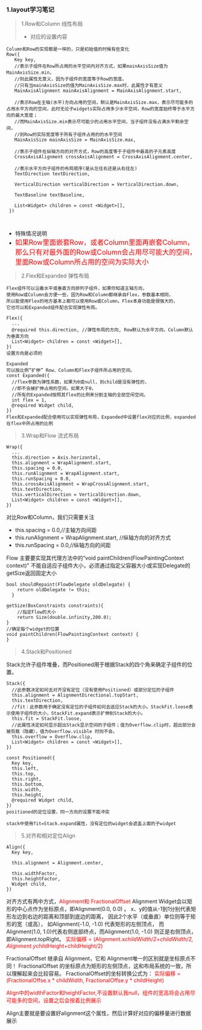 ### 1.layout学习笔记

> 1.Row和Column 线性布局
> * 对应的设置内容
 ```
 Column和Row的实现都是一样的，只是初始值的时候有些变化
Row({
    Key key,
    //表示子组件在Row所占用的水平空间内对齐方式，如果mainAxisSize值为MainAxisSize.min，
    //则此属性无意义，因为子组件的宽度等于Row的宽度。
    //只有当mainAxisSize的值为MainAxisSize.max时，此属性才有意义
    MainAxisAlignment mainAxisAlignment = MainAxisAlignment.start,
    
    //表示Row在主轴(水平)方向占用的空间，默认是MainAxisSize.max，表示尽可能多的占用水平方向的空间，此时无论子widgets实际占用多少水平空间，Row的宽度始终等于水平方向的最大宽度；
    //而MainAxisSize.min表示尽可能少的占用水平空间，当子组件没有占满水平剩余空间，
    //则Row的实际宽度等于所有子组件占用的的水平空间
    MainAxisSize mainAxisSize = MainAxisSize.max,
    
    //表示子组件在纵轴方向的对齐方式，Row的高度等于子组件中最高的子元素高度
    CrossAxisAlignment crossAxisAlignment = CrossAxisAlignment.center,
    
    //表示水平方向子组件的布局顺序(是从左往右还是从右往左)
    TextDirection textDirection,
    
    VerticalDirection verticalDirection = VerticalDirection.down,
    
    TextBaseline textBaseline,
    
    List<Widget> children = const <Widget>[],
  })
  
  
 ```
 * 特殊情况说明
 * <font color=#ff0000 size=4>如果Row里面嵌套Row，或者Column里面再嵌套Column，
   那么只有对最外面的Row或Column会占用尽可能大的空间，
   里面Row或Column所占用的空间为实际大小</font>
>
>
> 2.Flex和Expanded 弹性布局
```
Flex组件可以沿着水平或垂直方向排列子组件，如果你知道主轴方向，
使用Row或Column会方便一些，因为Row和Column都继承自Flex，参数基本相同，
所以能使用Flex的地方基本上都可以使用Row或Column。Flex本身功能是很强大的，
它也可以和Expanded组件配合实现弹性布局。

Flex({
  ...
  @required this.direction, //弹性布局的方向, Row默认为水平方向，Column默认为垂直方向
  List<Widget> children = const <Widget>[],
})
设置方向是必须的

Expanded
可以按比例“扩伸” Row、Column和Flex子组件所占用的空间。
const Expanded({
  //flex参数为弹性系数，如果为0或null，则child是没有弹性的，
  //即不会被扩伸占用的空间。如果大于0，
  //所有的Expanded按照其flex的比例来分割主轴的全部空闲空间。
  int flex = 1, 
  @required Widget child,
})
Flex和Expanded配合使用可以实现弹性布局，Expanded中设置flex对应的比例，expanded在flex中所占用的比例
```
>
> 3.Wrap和Flow  流式布局

```
Wrap({
  ...
  this.direction = Axis.horizontal,
  this.alignment = WrapAlignment.start,
  this.spacing = 0.0,
  this.runAlignment = WrapAlignment.start,
  this.runSpacing = 0.0,
  this.crossAxisAlignment = WrapCrossAlignment.start,
  this.textDirection,
  this.verticalDirection = VerticalDirection.down,
  List<Widget> children = const <Widget>[],
})
```
对比Row和Column，我们只需要关注
* this.spacing = 0.0,//主轴方向间距
* this.runAlignment = WrapAlignment.start, //纵轴方向的对齐方式
* this.runSpacing = 0.0,//纵轴方向的间距

Flow 主要要实现其代理方法中的“void paintChildren(FlowPaintingContext context)"
不能自适应子组件大小，必须通过指定父容器大小或实现Delegate的getSize返回固定大小
```
bool shouldRepaint(FlowDelegate oldDelegate) {
    return oldDelegate != this;
  }
  
getSize(BoxConstraints constraints){
    //指定Flow的大小  
    return Size(double.infinity,200.0);
}
//确定每个widget的位置
void paintChildren(FlowPaintingContext context) {
}

```

> 4.Stack和Positioned

Stack允许子组件堆叠，而Positioned用于根据Stack的四个角来确定子组件的位置。
```
Stack({
  //此参数决定如何去对齐没有定位（没有使用Positioned）或部分定位的子组件
  this.alignment = AlignmentDirectional.topStart,
  this.textDirection,
  //fit：此参数用于确定没有定位的子组件如何去适应Stack的大小。StackFit.loose表示使用子组件的大小，StackFit.expand表示扩伸到Stack的大小。
  this.fit = StackFit.loose,
  //此属性决定如何显示超出Stack显示空间的子组件；值为Overflow.clip时，超出部分会被剪裁（隐藏），值为Overflow.visible 时则不会。
  this.overflow = Overflow.clip,
  List<Widget> children = const <Widget>[],
})

const Positioned({
  Key key,
  this.left, 
  this.top,
  this.right,
  this.bottom,
  this.width,
  this.height,
  @required Widget child,
})
positioned的定位设置，同一方向的设置不能冲突

stack中使用fit=Stack.expand属性，没有定位的widget会遮盖上面的子widget
```

> 5.对齐和相对定位Align

```
Align({
  Key key,
  
  this.alignment = Alignment.center,
  
  this.widthFactor,
  this.heightFactor,
  Widget child,
})

```

对齐方式有两中方式，<font color=#ff0000>Alignment和 FractionalOffset </font>
Alignment Widget会以矩形的中心点作为坐标原点，即Alignment(0.0, 0.0) 。
x、y的值从-1到1分别代表矩形左边到右边的距离和顶部到底边的距离，
因此2个水平（或垂直）单位则等于矩形的宽（或高），
如Alignment(-1.0, -1.0) 代表矩形的左侧顶点，
而Alignment(1.0, 1.0)代表右侧底部终点，而Alignment(1.0, -1.0) 
则正是右侧顶点，即Alignment.topRight。
<font color=#ff0000>实际偏移 = (Alignment.x*childWidth/2+childWidth/2, Alignment.y*childHeight+childHeight/2)</font>

FractionalOffset 继承自 Alignment，它和 Alignment唯一的区别就是坐标原点不同！
FractionalOffset 的坐标原点为矩形的左侧顶点，这和布局系统的一致，所以理解起来会比较容易。
FractionalOffset的坐标转换公式为：
<font color=#ff0000>实际偏移 = (FractionalOffse.x * childWidth, FractionalOffse.y * childHeight)</font>

<font color=#ff0000>Align中的widthFactor和heightFactor,不设置默认我null，组件的宽高将会占用尽可能多的空间，设置之后会按着比例展示</font>

Align主要就是要设置好alignment这个属性，然后计算好对应的偏移量进行数据展示